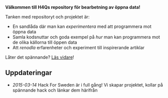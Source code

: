 **Välkommen till H4Qs repository för bearbetning av öppna data!**

Tanken med repositoryt och projektet är:
 * En sandlåda där man kan *experimentera* med att programmera mot öppna data
 * Samla kodsnuttar och goda exempel på *hur* man kan programmera mot de olika källorna till öppen data
 * Att *renodla* erfarenheter och experiment till inspirerande artiklar

Låter det spännande? [Läs vidare](https://github.com/H4Q/therepo/blob/master/introduktion.md)!

 
## Uppdateringar

 * *2015-03-14* Hack For Sweden är i full gång! Vi skapar projektet, 
 kollar på spännande hack och länkar dem härifrån
